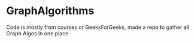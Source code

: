 # GraphAlgorithms

Code is mostly from courses or GeeksForGeeks, made a repo to gather all Graph Algos in one place
